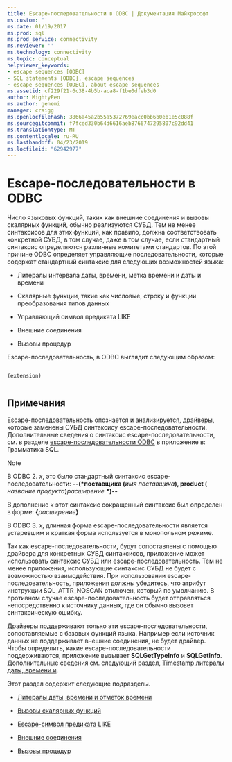 ```yaml
---
title: Escape-последовательности в ODBC | Документация Майкрософт
ms.custom: ''
ms.date: 01/19/2017
ms.prod: sql
ms.prod_service: connectivity
ms.reviewer: ''
ms.technology: connectivity
ms.topic: conceptual
helpviewer_keywords:
- escape sequences [ODBC]
- SQL statements [ODBC], escape sequences
- escape sequences [ODBC], about escape sequences
ms.assetid: cf229f21-6c38-4b5b-aca8-f1be0dfeb3d0
author: MightyPen
ms.author: genemi
manager: craigg
ms.openlocfilehash: 3866a45a2b55a5372769eacc0bb6b0eb1e5c088f
ms.sourcegitcommit: f7fced330b64d6616aeb8766747295807c92dd41
ms.translationtype: MT
ms.contentlocale: ru-RU
ms.lasthandoff: 04/23/2019
ms.locfileid: "62942977"
---
```

# <a name="escape-sequences-in-odbc"></a>Escape-последовательности в ODBC
Число языковых функций, таких как внешние соединения и вызовы скалярных функций, обычно реализуются СУБД. Тем не менее синтаксисов для этих функций, как правило, должна соответствовать конкретной СУБД, в том случае, даже в том случае, если стандартный синтаксис определяются различные комитетами стандартов. По этой причине ODBC определяет управляющие последовательности, которые содержат стандартный синтаксис для следующих возможностей языка:  
  
-   Литералы интервала даты, времени, метка времени и даты и времени  
  
-   Скалярные функции, такие как числовые, строку и функции преобразования типов данных  
  
-   Управляющий символ предиката LIKE  
  
-   Внешние соединения  
  
-   Вызовы процедур  
  
 Escape-последовательность, в ODBC выглядит следующим образом:  
  
```  
  
(extension)  
  
```  
  
## <a name="remarks"></a>Примечания  
 Escape-последовательность опознается и анализируется, драйверы, которые заменены СУБД синтаксису escape-последовательности. Дополнительные сведения о синтаксис escape-последовательности, см. в разделе [escape-последовательности ODBC](../../../odbc/reference/appendixes/odbc-escape-sequences.md) в приложение в: Грамматика SQL.  
  
> [!NOTE]  
>  В ODBC 2. *x*, это было стандартный синтаксис escape-последовательности: **--(\*поставщика (**_имя поставщика_**), product (** _название продукта_**)**_расширение_  **\*)--**  
>   
>  В дополнение к этот синтаксис сокращенный синтаксис был определен в форме: **{**_расширение_**}**  
>   
>  В ODBC 3. *x*, длинная форма escape-последовательности является устаревшим и краткая форма используется в монопольном режиме.  
  
 Так как escape-последовательности, будут сопоставлены с помощью драйвера для конкретных СУБД синтаксисов, приложение может использовать синтаксис СУБД или escape-последовательность. Тем не менее приложения, использующие синтаксис СУБД не будет с возможностью взаимодействия. При использовании escape-последовательность, приложения должны убедитесь, что атрибут инструкции SQL_ATTR_NOSCAN отключен, который по умолчанию. В противном случае escape-последовательность будет отправляться непосредственно к источнику данных, где он обычно вызовет синтаксическую ошибку.  
  
 Драйверы поддерживают только эти escape-последовательности, сопоставляемые с базовых функций языка. Например если источник данных не поддерживает внешние соединения, не будет драйвер. Чтобы определить, какие escape-последовательности поддерживаются, приложение вызывает **SQLGetTypeInfo** и **SQLGetInfo**. Дополнительные сведения см. следующий раздел, [Timestamp литералы даты, времени и](../../../odbc/reference/develop-app/date-time-and-timestamp-literals.md).  
  
 Этот раздел содержит следующие подразделы.  
  
-   [Литералы даты, времени и отметок времени](../../../odbc/reference/develop-app/date-time-and-timestamp-literals.md)  
  
-   [Вызовы скалярных функций](../../../odbc/reference/develop-app/scalar-function-calls.md)  
  
-   [Escape-символ предиката LIKE](../../../odbc/reference/develop-app/like-predicate-escape-character.md)  
  
-   [Внешние соединения](../../../odbc/reference/develop-app/outer-joins.md)  
  
-   [Вызовы процедур](../../../odbc/reference/develop-app/procedure-calls.md)

